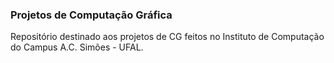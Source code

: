 ### Projetos de Computação Gráfica

Repositório destinado aos projetos de CG feitos no Instituto de Computação do Campus A.C. Simões - UFAL.